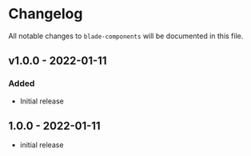 # Changelog

All notable changes to `blade-components` will be documented in this file.

## v1.0.0 - 2022-01-11

### Added

- Initial release

## 1.0.0 - 2022-01-11

- initial release
